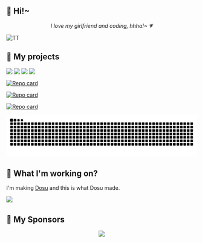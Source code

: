 ## 🎉 Hi!~

*<p align="center">I love my girlfriend and coding, hhha!~ 💗</p>*

![TT](./TT.HEIC)
<!-- <img src="./TT.HEIC" alt="app"/> -->


## 🔧 My projects

<img src="https://img.shields.io/npm/dm/react-native-reanimated-carousel.svg?style=flat-square&colorB=007ec6" height="22" align="top" /> <img src="https://img.shields.io/npm/dw/react-native-reanimated-carousel.svg?style=flat-square&colorB=007ec6" height="22" align="top" /> <img src="https://img.shields.io/github/issues/dohooo/react-native-reanimated-carousel.svg?style=flat-square" height="22" align="top" /> <img src="https://img.shields.io/github/issues-closed/dohooo/react-native-reanimated-carousel.svg?style=flat-square&colorB=44cc11" height="22" align="top" />

[![Repo card](https://github-readme-stats.vercel.app/api/pin/?username=dohooo&repo=react-native-reanimated-carousel&theme=dark&wlb=true)](https://github.com/dohooo/react-native-reanimated-carousel)

[![Repo card](https://github-readme-stats.vercel.app/api/pin/?username=Crossbell-Box&repo=xLog-mobile&theme=dark)](https://github.com/Crossbell-Box/xLog-mobile)

[![Repo card](https://github-readme-stats.vercel.app/api/pin/?username=Crossbell-Box&repo=xLog&theme=dark)](https://github.com/Crossbell-Box/xLog)

<p align="center">
  <img src="https://raw.githubusercontent.com/dohooo/dohooo/output/github-contribution-grid-snake.svg" />
</p>

## 👀 What I'm working on?
I'm making [Dosu](https://dosu.dev/) and this is what Dosu made.

<img src="https://github.com/dohooo/dohooo/assets/32405058/8ee88481-d898-4618-bd17-b9bd62b98800"/>

## 🫡 My Sponsors

<p align="center">
  <img src='https://github.com/dohooo/sponsors/blob/master/sponsors.png?raw=true'/>
</p>
